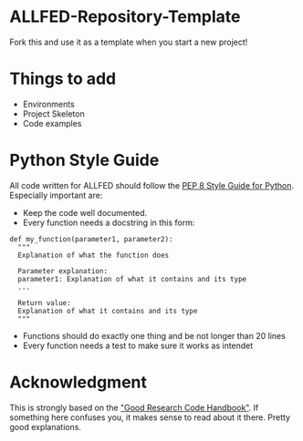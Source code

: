 # ALLFED-Repository-Template
Fork this and use it as a template when you start a new project!

# Things to add
* Environments
* Project Skeleton
* Code examples


# Python Style Guide
All code written for ALLFED should follow the [PEP 8 Style Guide for Python](https://peps.python.org/pep-0008/). Especially important are:
* Keep the code well documented. 
* Every function needs a docstring in this form:
```
def my_function(parameter1, parameter2):
  """
  Explanation of what the function does
  
  Parameter explanation:
  parameter1: Explanation of what it contains and its type
  ...
  
  Return value:
  Explanation of what it contains and its type
  """
```
* Functions should do exactly one thing and be not longer than 20 lines
* Every function needs a test to make sure it works as intendet
  
  



# Acknowledgment
This is strongly based on the ["Good Research Code Handbook"](https://goodresearch.dev/index.html). If something here confuses you, it makes sense to read about it there. Pretty good explanations. 
